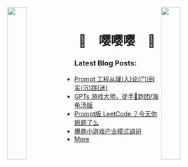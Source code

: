 

<img align="left" src="https://user-images.githubusercontent.com/65187002/144930161-2f783401-8d27-4fdf-a2f7-cc0ba32f1f1f.gif" width="30%" style="display:inline;"><img align="right" src="https://user-images.githubusercontent.com/65187002/144930161-2f783401-8d27-4fdf-a2f7-cc0ba32f1f1f.gif" width="30%" style="display:inline;">
<br>
<p align="center">
    <h1 align="center">🌟&emsp;嘤嘤嘤&emsp;🌟</h1>
</p>

<!-- <p align="center">
    <img src="https://readme-typing-svg.herokuapp.com/?lines=Cooooooooooooooool;Welcome+to+my+profile!;Have+a+look+around!&font=Fira%20Code&color=%23D62F79&center=true&width=280&height=50">
</p>
<br>
<p align="center">
    <img id="preview" src="https://github-readme-stats.vercel.app/api?username=xingwanying&show_icons=true&theme=buefy&hide=stars">
</p> -->


### Latest Blog Posts:
* [Prompt 工程从理(入)论(门)到实(沉)践(迷)](https://www.yuque.com/yingying-58bma/jjww/sppx6id41ce6pmqt?singleDoc#)
* [GPTs 游戏大师，徒手🤏跑团/海龟汤版](https://www.yuque.com/yingying-58bma/jjww/lygxa6x7qyk3dq8d?singleDoc#)
* [Prompt版 LeetCode ？今天你刷题了么](https://www.yuque.com/yingying-58bma/jjww/tvzwgeme4ow3numt?singleDoc#)
* [爆款小游戏产业模式调研](https://www.yuque.com/yingying-58bma/jjww/frnbha?singleDoc# )
* [More](https://www.yuque.com/yingying-58bma/jjww?)

  
